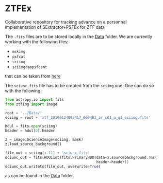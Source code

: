 # ZTFEx
Collaborative repository for tracking advance on a personnal implementation of
SExtractor+PSFEx for ZTF data

The `.fits` files are to be stored locally in the
[Data](../../tree/master/Data) folder. We are currently working with the
following files:
- `mskimg`
- `psfcat`
- `sciimg`
- `sciimgdaopsfcent`

that can be taken from
[here](https://irsa.ipac.caltech.edu/ibe/data/ztf/products/sci/2019/0124/095417/)

The `sciunc.fits` file has to be created from the `sciimg` one. One can do so
with the following:
```python
from astropy.io import fits
from ztfimg import image

root = '../Data/'
sciimg = root + 'ztf_20190124095417_000403_zr_c01_o_q1_sciimg.fits'

hdul = fits.open(sciimg)
header = hdul[0].header

z = image.ScienceImage(sciimg, mask)
z.load_source_background()

file_out = sciimg[:-11] + 'sciunc.fits'
sciunc_out = fits.HDUList(fits.PrimaryHDU(data=z.sourcebackground.rms(),
                                          header=header))
sciunc_out.writeto(file_out, overwrite=True)
```
as can be found in the [Data](../../tree/master/Notebooks) folder.
